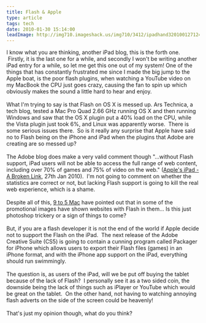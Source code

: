 ```yaml
---
title: Flash & Apple
type: article
tags: tech
date: 2010-01-30 15:14:00
leadImage: http://img710.imageshack.us/img710/3412/ipadhand320100127124954.jpg
---
```

I know what you are thinking, another iPad blog, this is the forth one. &nbsp;Firstly, it is the last one for a while, and secondly I won't be writing another iPad entry for a while, so let me get this one out of my system! One of the things that has constantly&nbsp;frustrated&nbsp;me since I made the big jump to the Apple boat, is the poor flash plugins, when watching a YouTube video on my MacBook the CPU just goes crazy, causing the fan to spin up which obviously makes the sound a little hard to hear and enjoy.<br /><br />What I'm trying to say is that Flash on OS X is messed up. Ars Technica, a tech blog, tested a Mac Pro Quad 2.66 GHz running OS X and then running Windows and saw that the OS X plugin put a 40% load on the CPU, while the Vista plugin just took 6%, and Linux was apparently worse. &nbsp;There is some serious issues there. &nbsp;So is it really any surprise that Apple have said no to Flash being on the iPhone and iPad when the plugins that Adobe are creating are so messed up?<br /><br />The Adobe blog does make a very valid comment though "...without Flash support, iPad users will not be able to access the full range of web content, including over 70% of games and 75% of video on the web." (<a href="http://blogs.adobe.com/flashplatform/2010/01/apples_ipad_--_a_broken_link.html">Apple's iPad - A Broken Link</a>, 27th Jan 2010). &nbsp;I'm not going to comment on whether the statistics are correct or not, but lacking Flash support is going to kill the real web experience, which is a shame.<br /><br />Despite&nbsp;all of this, <a href="http://www.macrumors.com/c.php?u=http%3A%2F%2F9to5mac.com%2Fapple-flash-ipad-3954934055&amp;t=1264795202">9 to 5 Mac</a> have pointed out that in some of the promotional images have shown websites with Flash in them... Is this just photoshop trickery or a sign of things to come?<br /><br />But, if you are a flash developer it is not the end of the world if Apple decide not to support the Flash on the iPad. &nbsp;The next release of the Adobe Creative Suite (CS5) is going to contain a cunning program called Packager for iPhone which allows users to export their Flash files (games) in an iPhone format, and with the iPhone app support on the iPad, everything should run swimmingly.<br /><br />The question is, as users of the iPad, will we be put off buying the tablet because of the lack of Flash? &nbsp;I personally see it as a two sided coin, the downside being the lack of things such as iPlayer or YouTube which would be great on the tablet. &nbsp;On the other hand, not having to watching annoying flash adverts on the side of the screen could be heavenly!<br /><br />That's just my opinion though, what do you think?
